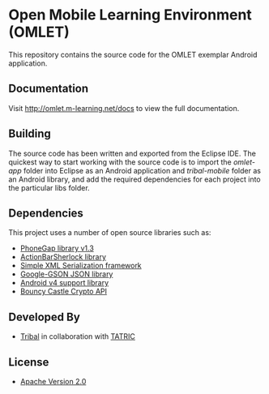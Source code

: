 # Open Mobile Learning Environment (OMLET)

This repository contains the source code for the OMLET exemplar Android application.

## Documentation

Visit http://omlet.m-learning.net/docs to view the full documentation.

## Building

The source code has been written and exported from the Eclipse IDE. The quickest way to
start working with the source code is to import the *omlet-app* folder into Eclipse as an 
Android application and *tribal-mobile* folder as an Android library, and add the required 
dependencies for each project into the particular libs folder.

## Dependencies

This project uses a number of open source libraries such as:

* [PhoneGap library v1.3](http://www.phonegap.com)
* [ActionBarSherlock library](https://github.com/JakeWharton/ActionBarSherlock)
* [Simple XML Serialization framework](http://simple.sourceforge.net)
* [Google-GSON JSON library](http://code.google.com/p/google-gson)
* [Android v4 support library](http://developer.android.com/tools/extras/support-library.html)
* [Bouncy Castle Crypto API](http://www.bouncycastle.org)

## Developed By
* [Tribal](http://www.tribalgroup.com) in collaboration with [TATRIC](http://www.tatrc.org)

## License

* [Apache Version 2.0](http://www.apache.org/licenses/LICENSE-2.0.html)
